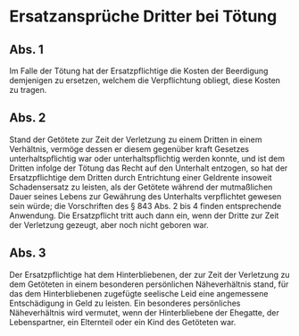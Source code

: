 # Ersatzansprüche Dritter bei Tötung



## Abs. 1

 Im Falle der Tötung hat der Ersatzpflichtige die Kosten der Beerdigung demjenigen zu ersetzen, welchem die Verpflichtung obliegt, diese Kosten zu tragen.

## Abs. 2

 Stand der Getötete zur Zeit der Verletzung zu einem Dritten in einem Verhältnis, vermöge dessen er diesem gegenüber kraft Gesetzes unterhaltspflichtig war oder unterhaltspflichtig werden konnte, und ist dem Dritten infolge der Tötung das Recht auf den Unterhalt entzogen, so hat der Ersatzpflichtige dem Dritten durch Entrichtung einer Geldrente insoweit Schadensersatz zu leisten, als der Getötete während der mutmaßlichen Dauer seines Lebens zur Gewährung des Unterhalts verpflichtet gewesen sein würde; die Vorschriften des § 843 Abs. 2 bis 4 finden entsprechende Anwendung. Die Ersatzpflicht tritt auch dann ein, wenn der Dritte zur Zeit der Verletzung gezeugt, aber noch nicht geboren war.

## Abs. 3

 Der Ersatzpflichtige hat dem Hinterbliebenen, der zur Zeit der Verletzung zu dem Getöteten in einem besonderen persönlichen Näheverhältnis stand, für das dem Hinterbliebenen zugefügte seelische Leid eine angemessene Entschädigung in Geld zu leisten. Ein besonderes persönliches Näheverhältnis wird vermutet, wenn der Hinterbliebene der Ehegatte, der Lebenspartner, ein Elternteil oder ein Kind des Getöteten war. 

